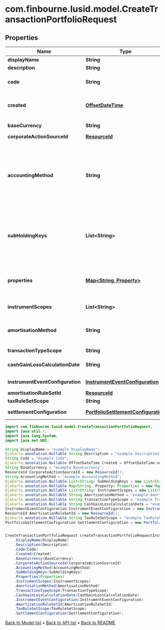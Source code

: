 # com.finbourne.lusid.model.CreateTransactionPortfolioRequest

## Properties

Name | Type | Description | Notes
------------ | ------------- | ------------- | -------------
**displayName** | **String** | The name of the transaction portfolio. | [default to String]
**description** | **String** | A description for the transaction portfolio. | [optional] [default to String]
**code** | **String** | The code of the transaction portfolio. Together with the scope this uniquely identifies the transaction portfolio. | [default to String]
**created** | [**OffsetDateTime**](OffsetDateTime.md) | The effective datetime at which to create the transaction portfolio. No transactions can be added to the transaction portfolio before this date. Defaults to the current LUSID system datetime if not specified. | [optional] [default to OffsetDateTime]
**baseCurrency** | **String** | The base currency of the transaction portfolio in ISO 4217 currency code format. | [default to String]
**corporateActionSourceId** | [**ResourceId**](ResourceId.md) |  | [optional] [default to ResourceId]
**accountingMethod** | **String** | . The available values are: Default, AverageCost, FirstInFirstOut, LastInFirstOut, HighestCostFirst, LowestCostFirst, ProRateByUnits, ProRateByCost, ProRateByCostPortfolioCurrency, IntraDayThenFirstInFirstOut, LongTermHighestCostFirst, LongTermHighestCostFirstPortfolioCurrency, HighestCostFirstPortfolioCurrency, LowestCostFirstPortfolioCurrency, MaximumLossMinimumGain, MaximumLossMinimumGainPortfolioCurrency | [optional] [default to String]
**subHoldingKeys** | **List&lt;String&gt;** | A set of unique transaction properties to group the transaction portfolio&#39;s holdings by, perhaps for strategy tagging. Each property must be from the &#39;Transaction&#39; domain and identified by a key in the format {domain}/{scope}/{code}, for example &#39;Transaction/strategies/quantsignal&#39;. See https://support.lusid.com/knowledgebase/article/KA-01879/en-us for more information. | [optional] [default to List<String>]
**properties** | [**Map&lt;String, Property&gt;**](Property.md) | A set of unique portfolio properties to add custom data to the transaction portfolio. Each property must be from the &#39;Portfolio&#39; domain and identified by a key in the format {domain}/{scope}/{code}, for example &#39;Portfolio/Manager/Id&#39;. Note these properties must be pre-defined. | [optional] [default to Map<String, Property>]
**instrumentScopes** | **List&lt;String&gt;** | The resolution strategy used to resolve instruments of transactions/holdings upserted to this portfolio. | [optional] [default to List<String>]
**amortisationMethod** | **String** | The amortisation method used by the portfolio for the calculation. The available values are: NoAmortisation, StraightLine, EffectiveYield, StraightLineSettlementDate, EffectiveYieldSettlementDate | [optional] [default to String]
**transactionTypeScope** | **String** | The scope of the transaction types. | [optional] [default to String]
**cashGainLossCalculationDate** | **String** | The option when the Cash Gain Loss to be calulated, TransactionDate/SettlementDate. Defaults to SettlementDate. | [optional] [default to String]
**instrumentEventConfiguration** | [**InstrumentEventConfiguration**](InstrumentEventConfiguration.md) |  | [optional] [default to InstrumentEventConfiguration]
**amortisationRuleSetId** | [**ResourceId**](ResourceId.md) |  | [optional] [default to ResourceId]
**taxRuleSetScope** | **String** | The scope of the tax rule sets for this portfolio. | [optional] [default to String]
**settlementConfiguration** | [**PortfolioSettlementConfiguration**](PortfolioSettlementConfiguration.md) |  | [optional] [default to PortfolioSettlementConfiguration]

```java
import com.finbourne.lusid.model.CreateTransactionPortfolioRequest;
import java.util.*;
import java.lang.System;
import java.net.URI;

String DisplayName = "example DisplayName";
@jakarta.annotation.Nullable String Description = "example Description";
String Code = "example Code";
@jakarta.annotation.Nullable OffsetDateTime Created = OffsetDateTime.now();
String BaseCurrency = "example BaseCurrency";
ResourceId CorporateActionSourceId = new ResourceId();
String AccountingMethod = "example AccountingMethod";
@jakarta.annotation.Nullable List<String> SubHoldingKeys = new List<String>();
@jakarta.annotation.Nullable Map<String, Property> Properties = new Map<String, Property>();
@jakarta.annotation.Nullable List<String> InstrumentScopes = new List<String>();
@jakarta.annotation.Nullable String AmortisationMethod = "example AmortisationMethod";
@jakarta.annotation.Nullable String TransactionTypeScope = "example TransactionTypeScope";
@jakarta.annotation.Nullable String CashGainLossCalculationDate = "example CashGainLossCalculationDate";
InstrumentEventConfiguration InstrumentEventConfiguration = new InstrumentEventConfiguration();
ResourceId AmortisationRuleSetId = new ResourceId();
@jakarta.annotation.Nullable String TaxRuleSetScope = "example TaxRuleSetScope";
PortfolioSettlementConfiguration SettlementConfiguration = new PortfolioSettlementConfiguration();


CreateTransactionPortfolioRequest createTransactionPortfolioRequestInstance = new CreateTransactionPortfolioRequest()
    .DisplayName(DisplayName)
    .Description(Description)
    .Code(Code)
    .Created(Created)
    .BaseCurrency(BaseCurrency)
    .CorporateActionSourceId(CorporateActionSourceId)
    .AccountingMethod(AccountingMethod)
    .SubHoldingKeys(SubHoldingKeys)
    .Properties(Properties)
    .InstrumentScopes(InstrumentScopes)
    .AmortisationMethod(AmortisationMethod)
    .TransactionTypeScope(TransactionTypeScope)
    .CashGainLossCalculationDate(CashGainLossCalculationDate)
    .InstrumentEventConfiguration(InstrumentEventConfiguration)
    .AmortisationRuleSetId(AmortisationRuleSetId)
    .TaxRuleSetScope(TaxRuleSetScope)
    .SettlementConfiguration(SettlementConfiguration);
```


[Back to Model list](../README.md#documentation-for-models) &#8226; [Back to API list](../README.md#documentation-for-api-endpoints) &#8226; [Back to README](../README.md)
